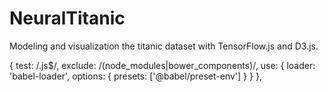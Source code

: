 # NeuralTitanic
Modeling and visualization the titanic dataset with TensorFlow.js and D3.js.


  {
        test: /\.js$/,
        exclude: /(node_modules|bower_components)/,
        use: {
          loader: 'babel-loader',
          options: {
            presets: ['@babel/preset-env']
          }
        }
      },